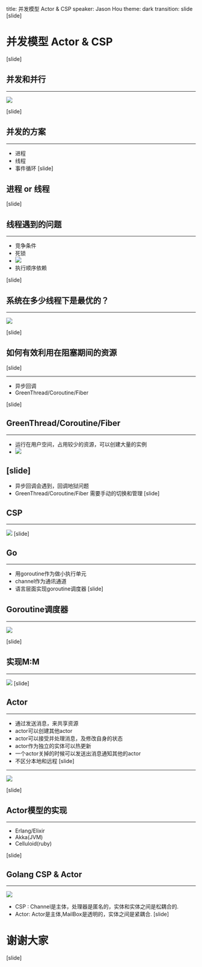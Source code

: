 title: 并发模型 Actor &amp; CSP
speaker: Jason Hou
theme: dark
transition: slide
[slide]

# 并发模型 Actor & CSP

[slide]
## 并发和并行
----
![](http://jolestar.com/images/concurrent/concurrent_vs_parallel.png)

[slide]
## 并发的方案
----
- 进程
- 线程
- 事件循环
[slide]
## 进程 or 线程
[slide]

## 线程遇到的问题
----
- 竞争条件
- 死锁
- ![](http://images.51cto.com/files/uploadimg/20090805/120148542.jpg)
- 执行顺序依赖

[slide]

## 系统在多少线程下是最优的？
----
![](http://jolestar.com/images/concurrent/cpu_ratio.png)

[slide]
## 如何有效利用在阻塞期间的资源
[slide]

----
- 异步回调
- GreenThread/Coroutine/Fiber

[slide]
## GreenThread/Coroutine/Fiber
----
- 运行在用户空间，占用较少的资源，可以创建大量的实例
- ![](http://docs.oracle.com/cd/E19455-01/806-3461/images/nancb6.eps.gif)

[slide]
----
- 异步回调会遇到，回调地狱问题
- GreenThread/Coroutine/Fiber 需要手动的切换和管理
[slide]

## CSP
----
![](http://www.jdon.com/simgs/performance/channel.png)
[slide]
## Go
----
- 用goroutine作为做小执行单元
- channel作为通讯通道
- 语言层面实现goroutine调度器
[slide]
## Goroutine调度器
----
![](http://morsmachine.dk/in-motion.jpg)

[slide]
## 实现M:M
----
![](http://www.studytonight.com/operating-system/images/many-to-many-model.png)
[slide]
## Actor
----
- 通过发送消息，来共享资源
- actor可以创建其他actor
- actor可以接受并处理消息，及修改自身的状态
- actor作为独立的实体可以热更新
- 一个actor关掉的时候可以发送出消息通知其他的actor
- 不区分本地和远程
[slide]
----
![](http://blog.scottlogic.com/rdoyle/assets/ActorModel.png)

[slide]

## Actor模型的实现
----
- Erlang/Elixir
- Akka(JVM)
- Celluloid(ruby)

[slide]

## Golang CSP & Actor
----
![](http://www.jdon.com/simgs/performance/csp.png)
- CSP : Channel是主体，处理器是匿名的，实体和实体之间是松耦合的.
- Actor: Actor是主体,MailBox是透明的，实体之间是紧耦合.
[slide]
# 谢谢大家
[slide]
